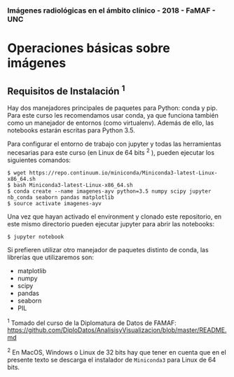 ### Imágenes radiológicas en el ámbito clínico - 2018 - FaMAF - UNC

# Operaciones básicas sobre imágenes


## Requisitos de Instalación <sup>1</sup>

Hay dos manejadores principales de paquetes para Python: conda y pip. Para este curso les recomendamos usar conda, ya que funciona también como un manejador de entornos (como virtualenv). Además de ello, las notebooks estarán escritas para Python 3.5.

Para configurar el entorno de trabajo con jupyter y todas las herramientas necesarias para este curso (en Linux de 64 bits <sup>2</sup> ), pueden ejecutar los siguientes comandos:

```
$ wget https://repo.continuum.io/miniconda/Miniconda3-latest-Linux-x86_64.sh
$ bash Miniconda3-latest-Linux-x86_64.sh
$ conda create --name imagenes-ayv python=3.5 numpy scipy jupyter nb_conda seaborn pandas matplotlib
$ source activate imagenes-ayv
```

Una vez que hayan activado el environment y clonado este repositorio, en este mismo directorio pueden ejecutar jupyter para abrir las notebooks:

```
$ jupyter notebook
```

Si prefieren utilizar otro manejador de paquetes distinto de conda, las librerías que utilizaremos son:

* matplotlib
* numpy
* scipy
* pandas
* seaborn
* PIL


<!-- ## Datasets

Los datasets con los que estaremos trabajando se encuentran en https://cs.famaf.unc.edu.ar/~mteruel/datasets/diplodatos. Son pequeños, pero si quieren pueden llevarlos previamente descargados. -->


<sup>1</sup> Tomado del curso de la Diplomatura de Datos de FAMAF: https://github.com/DiploDatos/AnalisisyVisualizacion/blob/master/README.md

<sup>2</sup> En MacOS, Windows o Linux de 32 bits hay que tener en cuenta que en el presente texto se descarga el instalador de `Miniconda3` para Linux de 64 bits.

